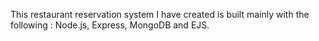 This restaurant reservation system I have created is built mainly with the following : Node.js, Express, MongoDB and EJS. 
